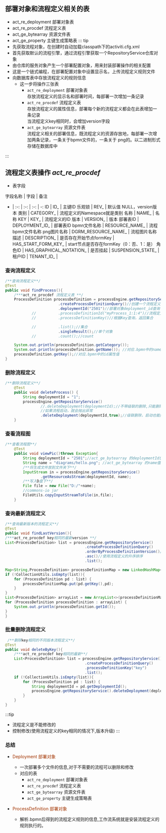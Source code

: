 ## 部署对象和流程定义相关的表
+ act_re_deployment 部署对象表
+ act_re_procdef 流程定义表
+ act_ge_bytearray 资源文件表
+ act_ge_property 主键生成策略表
::: tip
+ 先获取流程对象，在创建时自动加载classpath下的activiti.cfg.xml
+ 首先获取默认的流程引擎，通过流程引擎获取一个RepositoryService仓库对象
+ 由仓库的服务对象产生一个部署配置对象，用来封装部署操作的相关配置
+ 这是一个链式编程，在部署配置对象中设置显示名，上传流程定义规则文件
+ 向数据库表中存放流程定义的规则信息
  - 这一步将操作三张表
    - `act_re_deployment` 部署对象表  
  存放流程定义的显示名和部署时间，每部署一次增加一条记录  
    - `act_re_procdef` 流程定义表  
  存放流程定义的属性信息，部署每个新的流程定义都会在此表增加一条记录  
  当流程定义key相同时，会增加version字段
    - `act_ge_bytearray` 资源文件表  
  流程定义相关的部署信息，既流程定义的资源存放地，每部署一次增加两条记录，一条关于bpmn文件的，一条关于
  png的。以二进制形式存储在数据库中

:::

## 流程定义表操作 *act_re_procdef*
 + 表字段

字段名称 | 字段 |  备注  
- | :-: | :-: | :-: | -:
ID | ID_ |  主键ID
乐观锁 | REV_ |  默认值 NULL，version版本
类别 | CATEGORY_ |  流程定义的Namespace就是类别
名称 | NAME_ |   	名称
KEY | KEY_ |  	流程定义的ID 
版本 | VERSION_ |   版本
部署表ID | DEPLOYMENT_ID_ | 	部署表ID
bpmn文件名称 | RESOURCE_NAME_ | 流程bpmn文件名称
png图片名称 | DGRM_RESOURCE_NAME_ |  流程图片名称
描述 | DESCRIPTION_ |
是否存在开始节点formKey | HAS_START_FORM_KEY_ | start节点是否存在formKey（0：否、1：是）
角色ID | HAS_GRAPHICAL_NOTATION_ |
是否挂起 | SUSPENSION_STATE_ |
租户ID | TENANT_ID_ |

### 查询流程定义
````java
/**查询流程定义**/
@Test
public void findProcess(){
    /***act_re_procdef 流程定义表 **/
    ProcessDefinition processDefinition = processEngine.getRepositoryService()
                        .createProcessDefinitionQuery()//创建一个流程定义查询
                        .deploymentId("2501")//部署对象deployment_id查询
            //			.processDefinitionId("myProcess_1:1:4")//流程定义ID查询
            //			.processDefinitionKey()//根据Key查询，返回集合

            //			.list();//集合
                        .singleResult();//单个对象
            //			.count();//count

    System.out.println(processDefinition.getCategory());
    System.out.println(processDefinition.getName()); //对应.bpmn中的name属性值
	processDefinition.getKey();//对应.bpmn中的id属性值
}
````

### 删除流程定义
````java
/**删除流程定义**/
	@Test
	public void deleteProcess() {
		String deploymentId = "1";
		processEngine.getRepositoryService()
				//.deleteDeployment(deploymentId);//不带级联的删除,只能删除没有启动的流程，
                //如果流程启动，就会抛出异常
				.deleteDeployment(deploymentId,true);//级联删除，启动也能删除
	}
````

### 查看流程图
````java
/**查看流程图**/
	@Test
	public void viewPic()throws Exception{
		String deploymentId = "2501";//act_ge_bytearray 的deploymentId值
		String name = "diagrams/hello.png"; //act_ge_bytearray 的name值
		/**将生成文件放到文件夹下**/
		InputStream in = processEngine.getRepositoryService()
				.getResourceAsStream(deploymentId, name);
		/**写入D盘下**/
		File file = new File("D:/"+name);
        //commons-io jar
        FileUtils.copyInputStreamToFile(in,file);
	}
````

### 查询最新流程定义
````java
/**查询最新版本的流程定义**/
@Test
public void findLastVersion(){
/***act_re_procdef key相同的最新version **/
List<ProcessDefinition> list = processEngine.getRepositoryService()
                                    .createProcessDefinitionQuery()
                                    .orderByProcessDefinitionVersion()//version
                                    .asc()//使用流程定义的升序排序
                                    .list();

Map<String,ProcessDefinition> processDefinitionMap = new LinkedHashMap<>();
if (!CollectionUtils.isEmpty(list)){
    for (ProcessDefinition pd : list) {
        processDefinitionMap.put(pd.getKey(),pd);
    }
}
List<ProcessDefinition> arrayList = new ArrayList<>(processDefinitionMap.values());
for (ProcessDefinition processDefinition : arrayList) {
    System.out.println(processDefinition.getId());
}
}
````

### 批量删除流程定义
````java
 /**删除key相同的不同版本流程定义**/
@Test
public void deleteByKey(){
    /***act_re_procdef key相同的最新**/
    List<ProcessDefinition> list = processEngine.getRepositoryService()
                                    .createProcessDefinitionQuery()
                                    .processDefinitionKey("key")
                                    .list();
    if (!CollectionUtils.isEmpty(list)){
        for (ProcessDefinition pd : list) {
            String deploymentId = pd.getDeploymentId();
            processEngine.getRepositoryService().deleteDeployment(deploymentId,true);
        }
    }
}
````

:::tip
+ 流程定义是不能修改的
+ 控制修改(使用流程定义的key相同的情况下,版本升级)
:::

### 总结
+ <font color=#A23400 >Deployment 部署对象</font>
  - 一次部署多个文件的信息,对于不需要的流程可以删除和修改
  - 对应的表 
    - `act_re_deployment` 部署对象表
    - `act_re_procdef` 流程定义表
    - `act_ge_bytearray` 资源文件表
    - `act_ge_property` 主键生成策略表

+ <font color=#A23400 >ProcessDefinition 部署对象</font>
  - 解析.bpmn后得到的流程定义规则的信息,工作流系统就是安装流程定义的规则执行的。